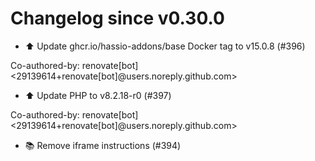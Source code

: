 # Changelog since v0.30.0
- ⬆️ Update ghcr.io/hassio-addons/base Docker tag to v15.0.8 (#396)

Co-authored-by: renovate[bot] <29139614+renovate[bot]@users.noreply.github.com> 
- ⬆️ Update PHP to v8.2.18-r0 (#397)

Co-authored-by: renovate[bot] <29139614+renovate[bot]@users.noreply.github.com> 
- 📚 Remove iframe instructions (#394) 
